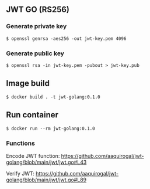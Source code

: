 ## JWT GO (RS256)

### Generate private key

~~~
$ openssl genrsa -aes256 -out jwt-key.pem 4096
~~~

### Generate public key

~~~
$ openssl rsa -in jwt-key.pem -pubout > jwt-key.pub
~~~

## Image build

~~~
$ docker build . -t jwt-golang:0.1.0
~~~

## Run container

~~~
$ docker run --rm jwt-golang:0.1.0
~~~

### Functions

Encode JWT function: https://github.com/aaquirogal/jwt-golang/blob/main/jwt/jwt.go#L43

Verify JWT: https://github.com/aaquirogal/jwt-golang/blob/main/jwt/jwt.go#L89
